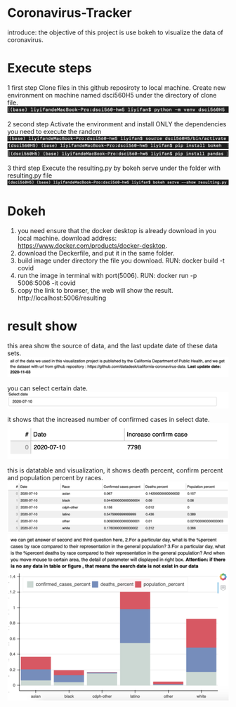 # Coronavirus-Tracker
introduce: the objective of this project is use bokeh to visualize the data of coronavirus.

# Execute steps
1 first step
Clone files in this github reposiroty to local machine.
Create new environment on machine named dsci560H5 under the directory of clone file.
![](https://github.com/2133649586/imag/blob/main/%E6%88%AA%E5%B1%8F2020-11-05%2013.14.53.png)

2 second step
Activate the environment and install ONLY the dependencies you need to execute the random
![](https://github.com/2133649586/imag/blob/main/%E6%88%AA%E5%B1%8F2020-11-05%2013.15.15.png)
![](https://github.com/2133649586/imag/blob/main/%E6%88%AA%E5%B1%8F2020-11-05%2013.15.40.png)
![](https://github.com/2133649586/imag/blob/main/%E6%88%AA%E5%B1%8F2020-11-05%2013.16.07.png)

3 third step
Execute the resulting.py by bokeh serve under the folder with resulting.py file
![](https://github.com/2133649586/imag/blob/main/%E6%88%AA%E5%B1%8F2020-11-05%2013.23.49.png)


# Dokeh
1. you need ensure that the docker desktop is already download in you local machine.
  download address: https://www.docker.com/products/docker-desktop.
2. download the Deckerfile, and put it in the same folder.
3. build image under directory the file you download.
  RUN: docker build -t covid
4. run the image in terminal with port(5006).
  RUN: docker run -p 5006:5006 -it covid
5. copy the link to browser, the web will show the result.
  http://localhost:5006/resulting
  

# result show
this area show the source of data, and the last update date of these data sets.
![](https://github.com/2133649586/imag/blob/main/%E6%88%AA%E5%B1%8F2020-11-05%2015.25.42.png)

you can select certain date.
![](https://github.com/2133649586/imag/blob/main/%E6%88%AA%E5%B1%8F2020-11-05%2015.25.55.png)

it shows that the increased number of confirmed cases in select date.
![](https://github.com/2133649586/imag/blob/main/%E6%88%AA%E5%B1%8F2020-11-05%2015.26.05.png)

this is datatable and visualization, it shows death percent, confirm percent and population percent by races.
![](https://github.com/2133649586/imag/blob/main/%E6%88%AA%E5%B1%8F2020-11-05%2015.26.13.png)
![](https://github.com/2133649586/imag/blob/main/%E6%88%AA%E5%B1%8F2020-11-05%2015.26.31.png)
